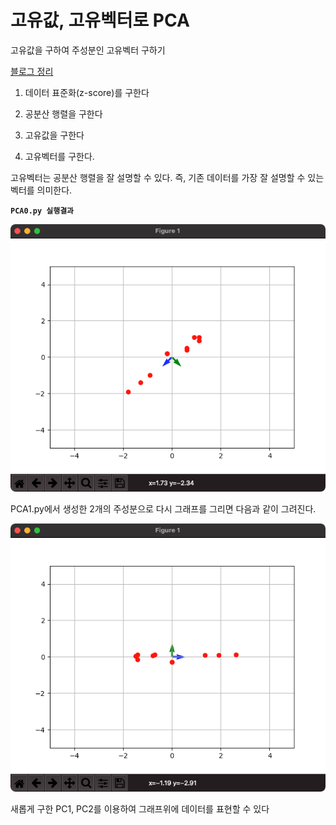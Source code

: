 # 고유값, 고유벡터로 PCA 

고유값을 구하여 주성분인 고유벡터 구하기

[블로그 정리](https://blog.naver.com/pjt3591oo/222636875246)

1. 데이터 표준화(z-score)를 구한다

2. 공분산 행렬을 구한다

3. 고유값을 구한다

4. 고유벡터를 구한다.

고유벡터는 공분산 행렬을 잘 설명할 수 있다. 즉, 기존 데이터를 가장 잘 설명할 수 있는 벡터를 의미한다.

**`PCA0.py 실행결과`**

![](./resource/eigen_vector.png)

PCA1.py에서 생성한 2개의 주성분으로 다시 그래프를 그리면 다음과 같이 그려진다.

![](./resource/eigen_vector_change.png)

새롭게 구한 PC1, PC2를 이용하여 그래프위에 데이터를 표현할 수 있다
